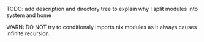 TODO: add description and directory tree to explain why I split modules into system and home

WARN: DO NOT try to conditionaly imports nix modules as it always causes infinite recursion.
